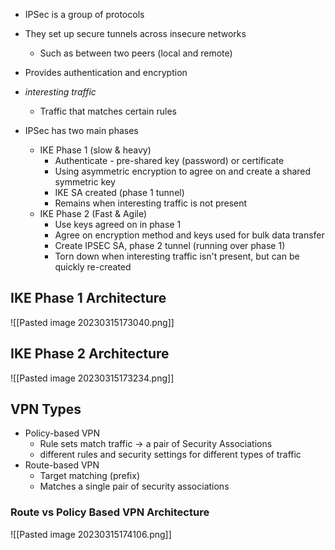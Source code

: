 
- IPSec is a group of protocols
- They set up secure tunnels across insecure networks
	- Such as between two peers (local and remote)
- Provides authentication and encryption
- *interesting traffic*
	- Traffic that matches certain rules

- IPSec has two main phases
	- IKE Phase 1 (slow & heavy)
		- Authenticate - pre-shared key (password) or certificate
		- Using asymmetric encryption to agree on and create a shared symmetric key
		- IKE SA created (phase 1 tunnel)
		- Remains when interesting traffic is not present
	- IKE Phase 2 (Fast & Agile)
		- Use keys agreed on in phase 1
		- Agree on encryption method and keys used for bulk data transfer
		- Create IPSEC SA, phase 2 tunnel (running over phase 1)
		- Torn down when interesting traffic isn't present, but can be quickly re-created

## IKE Phase 1 Architecture

![[Pasted image 20230315173040.png]]

## IKE Phase 2 Architecture

![[Pasted image 20230315173234.png]]

## VPN Types

- Policy-based VPN
	- Rule sets match traffic -> a pair of Security Associations
	- different rules and security settings for different types of traffic
- Route-based VPN
	- Target matching (prefix)
	- Matches a single pair of security associations

### Route vs Policy Based VPN Architecture

![[Pasted image 20230315174106.png]]